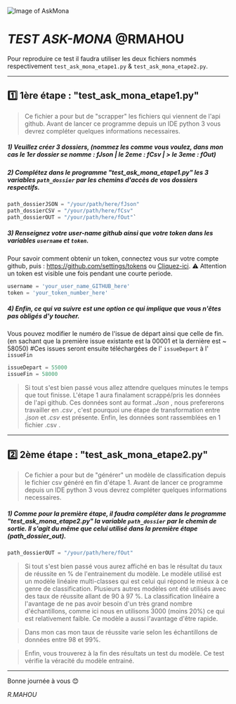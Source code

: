 ![Image of AskMona](https://preview.ibb.co/bYw7fU/Robin_MAHOU.png)

# _TEST ASK-MONA_ @RMAHOU

Pour reproduire ce test il faudra utiliser les deux fichiers nommés respectivement `test_ask_mona_etape1.py` & `test_ask_mona_etape2.py`.
_____________________________________________________________________________________________________________________________


## :one: 1ère étape : "test_ask_mona_etape1.py"

> Ce fichier a pour but de "scrapper" les fichiers qui viennent de l'api github.
> Avant de lancer ce programme depuis un IDE python 3 vous devrez compléter quelques informations necessaires.

##### 1) Veuillez créer 3 dossiers, (nommez les comme vous voulez, dans mon cas le 1er dossier se nomme : fJson | le 2eme : fCsv | > le 3eme : fOut)


##### 2) Complétez dans le programme "test_ask_mona_etape1.py" les 3 variables `path_dossier` par les chemins d'accès de vos dossiers respectifs.

```python
path_dossierJSON = "/your/path/here/fJson"
path_dossierCSV = "/your/path/here/fCsv"
path_dossierOUT = "/your/path/here/fOut"`
```

##### 3) Renseignez votre user-name github ainsi que votre token dans les variables `username` et `token`. 
Pour savoir comment obtenir un token, connectez vous sur votre compte github, puis : https://github.com/settings/tokens ou [Cliquez-ici](https://github.com/settings/tokens).
:warning: Attention un token est visible une fois pendant une courte periode.
```python
username = 'your_user_name_GITHUB_here'
token = 'your_token_number_here'
```

##### 4) Enfin, ce qui va suivre est une option ce qui implique que vous n'êtes pas obligés d'y toucher. 
Vous pouvez modifier le numéro de l'issue de départ ainsi que celle de fin. (en sachant que la première issue existante est la 00001 et la dernière est ~ 58050)
#Ces issues seront ensuite téléchargées de l' `issueDepart` à l' `issueFin`
```python
issueDepart = 55000
issueFin = 58000
```
> Si tout s'est bien passé vous allez attendre quelques minutes le temps que tout finisse.
> L'étape 1 aura finalament scrappé/pris les données de l'api github. Ces données sont au format _.Json_ , nous prefererons travailler en _.csv_ , c'est pourquoi une étape de transformation entre _.json_ et _.csv_ est présente. Enfin, les données sont rassemblées en 1 fichier .csv  .

_____________________________________________________________________________________________________________________________

## :two: 2ème étape : "test_ask_mona_etape2.py"

> Ce fichier a pour but de "générer" un modèle de classification depuis le fichier csv généré en fin d'étape 1.
> Avant de lancer ce programme depuis un IDE python 3 vous devrez compléter quelques informations necessaires.

##### 1) Comme pour la première étape, il faudra compléter dans le programme "test_ask_mona_etape2.py" la variable `path_dossier` par le chemin de sortie. Il s'agit du même que celui utilisé dans la première étape (path_dossier_out).
```python
path_dossierOUT = "/your/path/here/fOut"
```
> Si tout s'est bien passé vous aurez affiché en bas le résultat du taux de réussite en % de l'entrainement du modèle.
> Le modèle utilisé est un modèle linéaire multi-classes qui est celui qui répond le mieux à ce genre de classification. 
> Plusieurs autres modèles ont été utilisés avec des taux de réussite allant de 90 à 97 %.
> La classification linéaire a l'avantage de ne pas avoir besoin d'un très grand nombre d'échantillons, comme ici nous en utilisons 3000 (moins 20%) ce qui est relativement faible. Ce modèle a aussi l'avantage d'être rapide.

> Dans mon cas mon taux de réussite varie selon les échantillons de données entre 98 et 99%.

> Enfin, vous trouverez à la fin des résultats un test du modèle. Ce test vérifie la véracité du modèle entrainé.

_____________________________________________________________________________________________________________________________

Bonne journée à vous :blush:

_R.MAHOU_


